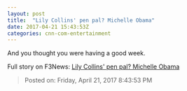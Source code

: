 ```yaml
---
layout: post
title:  "Lily Collins' pen pal? Michelle Obama"
date: 2017-04-21 15:43:53Z
categories: cnn-com-entertainment
---
```


And you thought you were having a good week.


Full story on F3News: [Lily Collins' pen pal? Michelle Obama](http://www.f3nws.com/n/fnmAhG)

> Posted on: Friday, April 21, 2017 8:43:53 PM
